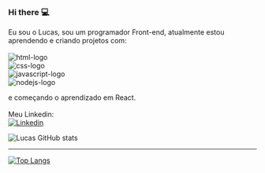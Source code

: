 ### Hi there :computer:

Eu sou o Lucas, sou um programador Front-end, atualmente estou aprendendo e criando projetos com:
<br>
<br>
    <img src="https://img.shields.io/badge/HTML5-E34F26?style=for-the-badge&logo=html5&logoColor=white" alt="html-logo" />
    <br>
    <img src="https://img.shields.io/badge/CSS3-1572B6?style=for-the-badge&logo=css3&logoColor=white" alt="css-logo" />
    <br>
    <img src="https://img.shields.io/badge/JavaScript-F7DF1E?style=for-the-badge&logo=javascript&logoColor=black" alt="javascript-logo" />
    <br>
    <img src="https://img.shields.io/badge/Node.js-43853D?style=for-the-badge&logo=node.js&logoColor=white" alt="nodejs-logo" />
    <br>
    
e começando o aprendizado em React.
<br>
<br>
Meu Linkedin:
<br>
<a href="https://www.linkedin.com/in/lucasseccatto/" target="_blank" >
<img src="https://img.shields.io/badge/LinkedIn-0077B5?style=for-the-badge&logo=linkedin&logoColor=white" alt="Linkedin"><a>

    
![Lucas GitHub stats](https://github-readme-stats.vercel.app/api?username=lucasseccatto&show_icons=true&theme=transparent)
 
 <hr>
 
[![Top Langs](https://github-readme-stats.vercel.app/api/top-langs/?username=lucasseccatto&layout=donut)](https://github.com/anuraghazra/github-readme-stats)
